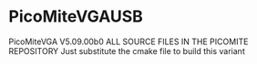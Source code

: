 # PicoMiteVGAUSB

PicoMiteVGA V5.09.00b0
ALL SOURCE FILES IN THE PICOMITE REPOSITORY
Just substitute the cmake file to build this variant
